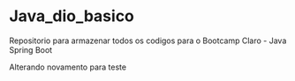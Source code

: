 # Java_dio_basico
Repositorio para armazenar todos os codigos para o Bootcamp Claro - Java Spring Boot

Alterando novamento para teste